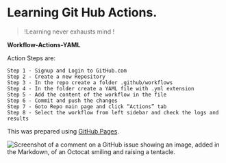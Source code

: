 # Learning Git Hub Actions. 
> !Learning never exhausts mind !
> 
**Workflow-Actions-YAML**

Action Steps are:
```
Step 1 - Signup and Login to GitHub.com 
Step 2 - Create a new Repository 
Step 3 - In the repo create a folder .github/workflows 
Step 4 - In the folder create a YAML file with .yml extension 
Step 5 - Add the content of the workflow in the file 
Step 6 - Commit and push the changes 
Step 7 - Goto Repo main page and click “Actions” tab 
Step 8 - Select the workflow from left sidebar and check the logs and results
```

This was prepared using [GitHub Pages](https://pages.github.com/).

![Screenshot of a comment on a GitHub issue showing an image, added in the Markdown, of an Octocat smiling and raising a tentacle.](https://unsplash.com/photos/vD6UFu8QYUI)
